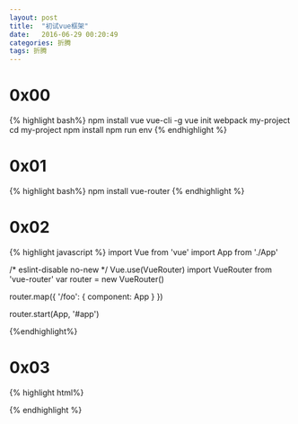 ```yaml
---
layout: post
title:  "初试vue框架"
date:   2016-06-29 00:20:49
categories: 折腾
tags: 折腾
---
```


# 0x00
{% highlight bash%}
npm install vue vue-cli -g
vue init webpack my-project
cd my-project
npm install
npm run env
{% endhighlight %}

# 0x01

{% highlight bash%}
npm install vue-router
{% endhighlight %}

# 0x02

{% highlight javascript %}
import Vue from 'vue'
import App from './App'

/* eslint-disable no-new */
Vue.use(VueRouter)
import VueRouter from 'vue-router'
var router = new VueRouter()

router.map({
  '/foo': {
    component: App
  }
})

router.start(App, '#app')

{%endhighlight%}

# 0x03

{% highlight html%}
<!DOCTYPE html>
<html>
  <head>
    <meta charset="utf-8">
    <title>my-project</title>
  </head>
  <body>
    <div id="app"></div>
        <!-- built files will be auto injected -->
  </body>
</html>

{% endhighlight %}
